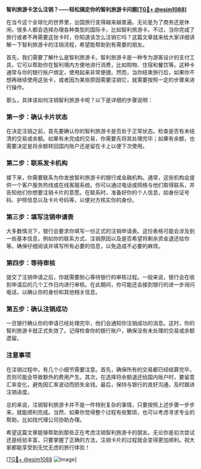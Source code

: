 **智利旅游卡怎么注销？——轻松搞定你的智利旅游卡问题[[TG💪+ @esim1088](https://t.me/s/esim1088)]**

在当今这个全球化的世界里，出国旅行变得越来越普遍。无论是为了商务还是休闲，很多人都会选择办理各种类型的国际卡，比如智利旅游卡。不过，当你完成了旅行或者不再需要这张卡时，你知道该怎么注销它吗？这篇文章就来给大家详细讲解一下智利旅游卡的注销流程，希望能帮助到有需要的朋友。

首先，我们需要了解什么是智利旅游卡。智利旅游卡是一种专为游客设计的支付工具，它可以帮助你在智利境内方便地进行消费，比如购物、住宿和餐饮等。这种卡通常与你的银行账户绑定，使用起来非常便捷。然而，当你结束旅行后，如果你不想再继续使用这张卡，或者因为某些原因需要注销它，就需要按照一定的步骤来进行操作。

那么，具体该如何注销智利旅游卡呢？以下是详细的步骤说明：

### 第一步：确认卡片状态

在决定注销之前，首先要确认你的智利旅游卡是否处于正常状态。检查是否有未结清的交易或余额。如果有未完成的交易，你需要先将其处理完毕；如果有余额，也需要决定是将余额转回国内账户还是留在卡上以便下次使用。

### 第二步：联系发卡机构

接下来，你需要联系为你发放智利旅游卡的银行或金融机构。通常，这些机构会提供一个客户服务热线或在线客服系统。你可以通过电话或网络与他们取得联系，并告知他们你想要注销卡片的意愿。在联系时，准备好你的个人信息，如身份证号码、护照信息以及卡片号码等，以便对方核实你的身份。

### 第三步：填写注销申请表

大多数情况下，银行会要求你填写一份正式的注销申请表。这份表格可能会涉及到一些基本信息，例如你的联系方式、注销原因以及是否希望将剩余资金退还给你等。确保仔细阅读并填写所有必要的信息，以免造成不必要的麻烦。

### 第四步：等待审核

提交了注销申请之后，你就需要耐心等待银行的审核过程。一般来说，银行会在收到申请后的几个工作日内进行审核。在此期间，你可能还会接到银行的进一步询问电话，以确认你的身份和其他相关信息。

### 第五步：确认注销成功

一旦银行确认你的申请已经处理完毕，他们会通知你注销成功的消息。这时，你的智利旅游卡就正式失效了。记得检查你的银行账户，确保没有未处理的交易或余额遗留。

### 注意事项

在注销过程中，有几个小细节需要注意。首先，确保所有的交易都已经结算完毕，否则可能会导致额外的费用产生。其次，在选择将余额退还给国内账户时，要留意汇率变化，避免因汇率波动而损失金钱。最后，保持与银行的良好沟通，及时跟进注销进度。

总的来说，注销智利旅游卡并不是一件特别复杂的事情，只要按照上述步骤一步步来，就能顺利完成。当然，如果你觉得整个过程有些繁琐，也可以考虑寻求专业的帮助，比如找代理公司协助办理。

希望这篇文章能够帮助到那些正在考虑注销智利旅游卡的朋友。无论你是初次尝试还是经验丰富，只要掌握了正确的方法，注销卡片的过程就会变得更加顺利。祝大家都能享受到无忧无虑的旅行体验！

[[TG💪+ @esim1088](https://t.me/s/esim1088) ![Image](https://i.postimg.cc/4NQfJmqS/Snipaste-2025-05-13-00-14-12.png)]